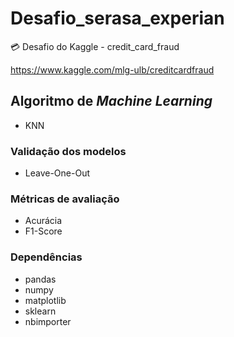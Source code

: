 # Desafio_serasa_experian
:credit_card: Desafio do Kaggle - credit_card_fraud

https://www.kaggle.com/mlg-ulb/creditcardfraud

## Algoritmo de *Machine Learning*

* KNN

### Validação dos modelos

* Leave-One-Out

### Métricas de avaliação

* Acurácia
* F1-Score

### Dependências

* pandas
* numpy
* matplotlib
* sklearn
* nbimporter
